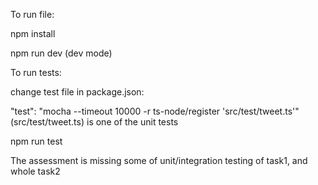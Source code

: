 To run file:

npm install

npm run dev (dev mode)

To run tests:

change test file in package.json:

"test": "mocha --timeout 10000 -r ts-node/register 'src/test/tweet.ts'" (src/test/tweet.ts) is one of the unit tests

npm run test

The assessment is missing some of unit/integration testing of task1, and whole task2
